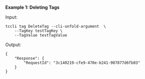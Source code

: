 **Example 1: Deleting Tags**



Input: 

```
tccli tag DeleteTag --cli-unfold-argument  \
    --TagKey testTagKey \
    --TagValue testTagValue
```

Output: 
```
{
    "Response": {
        "RequestId": "3c140219-cfe9-470e-b241-907877d6fb03"
    }
}
```

